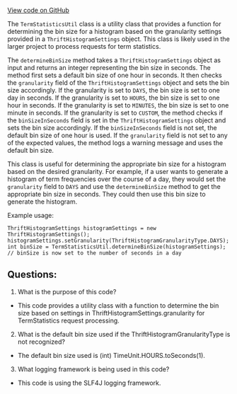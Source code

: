 [View code on GitHub](https://github.com/misbahsy/the-algorithm/src/java/com/twitter/search/common/util/earlybird/TermStatisticsUtil.java)

The `TermStatisticsUtil` class is a utility class that provides a function for determining the bin size for a histogram based on the granularity settings provided in a `ThriftHistogramSettings` object. This class is likely used in the larger project to process requests for term statistics.

The `determineBinSize` method takes a `ThriftHistogramSettings` object as input and returns an integer representing the bin size in seconds. The method first sets a default bin size of one hour in seconds. It then checks the `granularity` field of the `ThriftHistogramSettings` object and sets the bin size accordingly. If the granularity is set to `DAYS`, the bin size is set to one day in seconds. If the granularity is set to `HOURS`, the bin size is set to one hour in seconds. If the granularity is set to `MINUTES`, the bin size is set to one minute in seconds. If the granularity is set to `CUSTOM`, the method checks if the `binSizeInSeconds` field is set in the `ThriftHistogramSettings` object and sets the bin size accordingly. If the `binSizeInSeconds` field is not set, the default bin size of one hour is used. If the `granularity` field is not set to any of the expected values, the method logs a warning message and uses the default bin size.

This class is useful for determining the appropriate bin size for a histogram based on the desired granularity. For example, if a user wants to generate a histogram of term frequencies over the course of a day, they would set the `granularity` field to `DAYS` and use the `determineBinSize` method to get the appropriate bin size in seconds. They could then use this bin size to generate the histogram. 

Example usage:

```
ThriftHistogramSettings histogramSettings = new ThriftHistogramSettings();
histogramSettings.setGranularity(ThriftHistogramGranularityType.DAYS);
int binSize = TermStatisticsUtil.determineBinSize(histogramSettings);
// binSize is now set to the number of seconds in a day
```
## Questions: 
 1. What is the purpose of this code?
- This code provides a utility class with a function to determine the bin size based on settings in ThriftHistogramSettings.granularity for TermStatistics request processing.

2. What is the default bin size used if the ThriftHistogramGranularityType is not recognized?
- The default bin size used is (int) TimeUnit.HOURS.toSeconds(1).

3. What logging framework is being used in this code?
- This code is using the SLF4J logging framework.
